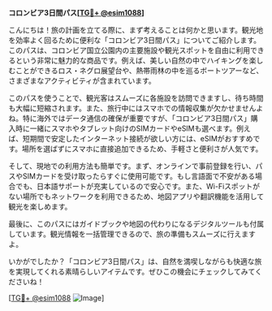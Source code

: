 **コロンビア3日間パス[[TG💪+ @esim1088](https://t.me/s/esim1088)]**

こんにちは！旅の計画を立てる際に、まず考えることは何かと思います。観光地を効率よく回るために便利な「コロンビア3日間パス」についてご紹介します。このパスは、コロンビア国立公園内の主要施設や観光スポットを自由に利用できるという非常に魅力的な商品です。例えば、美しい自然の中でハイキングを楽しむことができるロス・ネグロ展望台や、熱帯雨林の中を巡るボートツアーなど、さまざまなアクティビティが含まれています。

このパスを使うことで、観光客はスムーズに各施設を訪問できますし、待ち時間も大幅に短縮されます。また、旅行中にはスマホでの情報収集が欠かせませんよね。特に海外ではデータ通信の確保が重要ですが、「コロンビア3日間パス」購入時に一緒にスマホやタブレット向けのSIMカードやeSIMも選べます。例えば、短期間で安定したインターネット接続が欲しい方には、eSIMがおすすめです。場所を選ばずにスマホに直接追加できるため、手軽さと便利さが人気です。

そして、現地での利用方法も簡単です。まず、オンラインで事前登録を行い、パスやSIMカードを受け取ったらすぐに使用可能です。もし言語面で不安がある場合でも、日本語サポートが充実しているので安心です。また、Wi-Fiスポットがない場所でもネットワークを利用できるため、地図アプリや翻訳機能を活用して観光を楽しめます。

最後に、このパスにはガイドブックや地図の代わりになるデジタルツールも付属しています。観光情報を一括管理できるので、旅の準備もスムーズに行えますよ。

いかがでしたか？「コロンビア3日間パス」は、自然を満喫しながらも快適な旅を実現してくれる素晴らしいアイテムです。ぜひこの機会にチェックしてみてくださいね！

[[TG💪+ @esim1088](https://t.me/s/esim1088) ![Image](https://i.postimg.cc/Y0z9fWf4/image.png)]